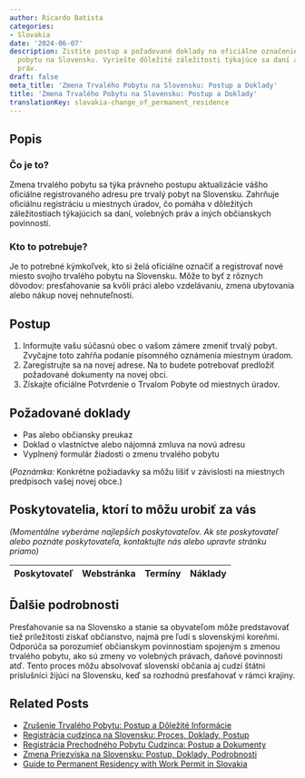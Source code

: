```yaml
---
author: Ricardo Batista
categories:
- Slovakia
date: '2024-06-07'
description: Zistite postup a požadované doklady na oficiálne označenie nového trvalého
  pobytu na Slovensku. Vyriešte dôležité záležitosti týkajúce sa daní a volebných
  práv.
draft: false
meta_title: 'Zmena Trvalého Pobytu na Slovensku: Postup a Doklady'
title: 'Zmena Trvalého Pobytu na Slovensku: Postup a Doklady'
translationKey: slovakia-change_of_permanent_residence
---
```



## Popis
### Čo je to?
Zmena trvalého pobytu sa týka právneho postupu aktualizácie vášho oficiálne registrovaného adresu pre trvalý pobyt na Slovensku. Zahrňuje oficiálnu registráciu u miestnych úradov, čo pomáha v dôležitých záležitostiach týkajúcich sa daní, volebných práv a iných občianskych povinností.

### Kto to potrebuje?
Je to potrebné kýmkoľvek, kto si želá oficiálne označiť a registrovať nové miesto svojho trvalého pobytu na Slovensku. Môže to byť z rôznych dôvodov: presťahovanie sa kvôli práci alebo vzdelávaniu, zmena ubytovania alebo nákup novej nehnuteľnosti.

## Postup
1. Informujte vašu súčasnú obec o vašom zámere zmeniť trvalý pobyt. Zvyčajne toto zahŕňa podanie písomného oznámenia miestnym úradom.
2. Zaregistrujte sa na novej adrese. Na to budete potrebovať predložiť požadované dokumenty na novej obci.
3. Získajte oficiálne Potvrdenie o Trvalom Pobyte od miestnych úradov.

## Požadované doklady
- Pas alebo občiansky preukaz
- Doklad o vlastníctve alebo nájomná zmluva na novú adresu
- Vyplnený formulár žiadosti o zmenu trvalého pobytu

(*Poznámka:* Konkrétne požiadavky sa môžu líšiť v závislosti na miestnych predpisoch vašej novej obce.)

## Poskytovatelia, ktorí to môžu urobiť za vás

_(Momentálne vyberáme najlepších poskytovateľov. Ak ste poskytovateľ alebo poznáte poskytovateľa, kontaktujte nás alebo upravte stránku priamo)_

| Poskytovateľ    |     Webstránka  |     Termíny      |       Náklady    |
| --------------- | --------------- |  :-------------: | :-------------: |

## Ďalšie podrobnosti
Presťahovanie sa na Slovensko a stanie sa obyvateľom môže predstavovať tiež príležitosti získať občianstvo, najmä pre ľudí s slovenskými koreňmi. Odporúča sa porozumieť občianskym povinnostiam spojeným s zmenou trvalého pobytu, ako sú zmeny vo volebných právach, daňové povinnosti atď. Tento proces môžu absolvovať slovenskí občania aj cudzí štátni príslušníci žijúci na Slovensku, keď sa rozhodnú presťahovať v rámci krajiny.


## Related Posts

- [Zrušenie Trvalého Pobytu: Postup a Dôležité Informácie](https://tramitit.com/sk/guides/slovakia/zrusenie_trvaleho_pobytu/)
- [Registrácia cudzinca na Slovensku: Proces, Doklady, Postup](https://tramitit.com/sk/guides/slovakia/registracia_cudzieho_statneho_prislusnika/)
- [Registrácia Prechodného Pobytu Cudzinca: Postup a Dokumenty](https://tramitit.com/sk/guides/slovakia/registracia_prechodneho_pobytu_cudzinca/)
- [Zmena Priezviska na Slovensku: Postup, Doklady, Podrobnosti](https://tramitit.com/sk/guides/slovakia/zmena_priezviska/)
- [Guide to Permanent Residency with Work Permit in Slovakia](https://tramitit.com/sk/guides/slovakia/ziadost_o_pobyt_s_pracovnym_povolenim/)